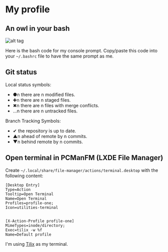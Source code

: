 # My profile

## An owl in your bash

![alt tag](https://github.com/Lecrapouille/MyBashPrompt/blob/master/owl.png)

Here is the bash code for my console prompt. Copy/paste this code into your `~/.bashrc` file to have the same prompt as me.

## Git status

Local status symbols:

- ●n there are n modified files.
- ✚n there are n staged files.
- ✖n there are n files with merge conflicts.
- …n there are n untracked files.

Branch Tracking Symbols:

- ✔ the repository is up to date.
- ▲n ahead of remote by n commits.
- ▼n behind remote by n commits.

## Open terminal in PCManFM (LXDE File Manager)

Create `~/.local/share/file-manager/actions/terminal.desktop` with the following content:

```desktop
[Desktop Entry]
Type=Action
Tooltip=Open Terminal
Name=Open Terminal
Profiles=profile-one;
Icon=utilities-terminal


[X-Action-Profile profile-one]
MimeTypes=inode/directory;
Exec=tilix -w %f
Name=Default profile
```

I'm using [Tilix](https://github.com/gnunn1/tilix) as my terminal.
